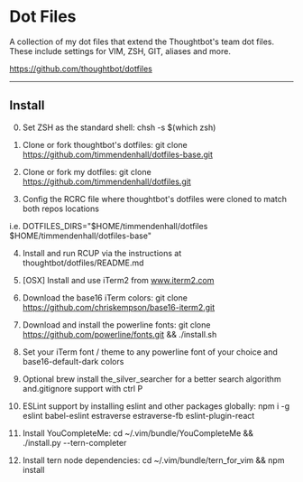 # Dot Files

A collection of my dot files that extend the Thoughtbot's team dot files.  These
include settings for VIM, ZSH, GIT, aliases and more.

https://github.com/thoughtbot/dotfiles

---

## Install

0. Set ZSH as the standard shell: chsh -s $(which zsh)

1. Clone or fork thoughtbot's dotfiles: git clone https://github.com/timmendenhall/dotfiles-base.git

2. Clone or fork my dotfiles: git clone https://github.com/timmendenhall/dotfiles.git

3. Config the RCRC file where thoughtbot's dotfiles were cloned to match both repos locations

  i.e. DOTFILES_DIRS="$HOME/timmendenhall/dotfiles $HOME/timmendenhall/dotfiles-base"

4. Install and run RCUP via the instructions at thoughtbot/dotfiles/README.md

5. [OSX] Install and use iTerm2 from www.iterm2.com

6. Download the base16 iTerm colors: git clone https://github.com/chriskempson/base16-iterm2.git

7. Download and install the powerline fonts: git clone https://github.com/powerline/fonts.git && ./install.sh

8. Set your iTerm font / theme to any powerline font of your choice and base16-default-dark colors

9. Optional brew install the_silver_searcher for a better search algorithm and.gitignore support with ctrl P

10. ESLint support by installing eslint and other packages globally: npm i -g eslint babel-eslint estraverse estraverse-fb eslint-plugin-react

11. Install YouCompleteMe: cd ~/.vim/bundle/YouCompleteMe && ./install.py --tern-completer

12. Install tern node dependencies: cd ~/.vim/bundle/tern_for_vim && npm install
